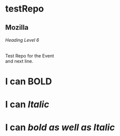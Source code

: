 # testRepo
## Mozilla
###### Heading Level 6

Test Repo for the Event  
and next line.

# I can **BOLD**
# I can *Italic*
# I can ***bold as well as Italic***

